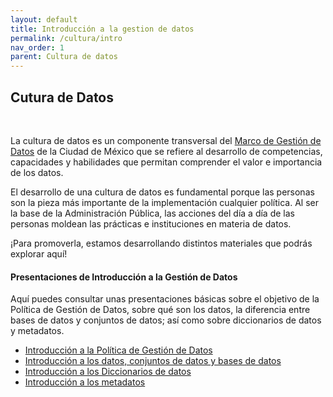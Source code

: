 ```yaml
---
layout: default
title: Introducción a la gestion de datos
permalink: /cultura/intro
nav_order: 1
parent: Cultura de datos
---
```

<div class="nonfooter text-justify ">

<h2>Cutura de Datos</h2>
<br>
<p>La cultura de datos es un componente transversal del <a href="https://politicadedatos.cdmx.gob.mx/marco_legal">Marco de Gestión de Datos</a>  de la Ciudad de México  que se refiere al desarrollo de competencias, capacidades y habilidades que permitan comprender el valor e importancia de los datos.</p>

<p>El desarrollo de una cultura de datos es fundamental porque las personas son la pieza más importante de la implementación cualquier política. Al ser la base de la Administración Pública, las acciones del día a día de las personas moldean las prácticas e instituciones en materia de datos.</p>

<p>¡Para promoverla, estamos desarrollando distintos materiales que podrás explorar aquí!</p>


<h4><b>Presentaciones de Introducción a la Gestión de Datos</b></h4>

<p>Aquí puedes consultar unas presentaciones básicas sobre el objetivo de la Política de Gestión de Datos, sobre qué son los datos, la diferencia entre bases de datos y conjuntos de datos; así como sobre diccionarios de datos y metadatos.</p>

<ul>
<li> <a target="_blank" href="https://politicadedatos.cdmx.gob.mx/assets\ppts\2. Intro_politica.pdf"  download="Intro a politica.pdf">Introducción a la Política de Gestión de Datos</a> </li>


<li> <a target="_blank" href="https://politicadedatos.cdmx.gob.mx/assets\ppts\3. Intro_datos.pdf" download="Intro a datos.pdf">Introducción a los datos, conjuntos de datos y bases de datos</a></li>

<li><a target="_blank" href="https://politicadedatos.cdmx.gob.mx/assets/ppts/intro_diccionarios.pdf" download="Intro a diccionarios.pdf">Introducción a los Diccionarios de datos</a></li>

<li><a target="_blank" href="https://politicadedatos.cdmx.gob.mx/assets/ppts/intro_metadatos.pdf" download="Intro a Metadatos.pdf">Introducción a los metadatos</a> </li>

</ul>


</div>
